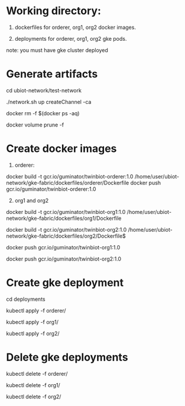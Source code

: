 # Working directory:

1) dockerfiles for orderer, org1, org2 docker images.

2) deployments for orderer, org1, org2 gke pods.


note: you must have gke cluster deployed

# Generate artifacts

cd ubiot-network/test-network

./network.sh up createChannel -ca

docker rm -f $(docker ps -aq)

docker volume prune -f

# Create docker images

1) orderer:

docker build -t gcr.io/guminator/twinbiot-orderer:1.0 /home/user/ubiot-network/gke-fabric/dockerfiles/orderer/Dockerfile
docker push gcr.io/guminator/twinbiot-orderer:1.0

2) org1 and org2

docker build -t gcr.io/guminator/twinbiot-org1:1.0  /home/user/ubiot-network/gke-fabric/dockerfiles/org1/Dockerfile

docker build -t gcr.io/guminator/twinbiot-org2:1.0  /home/user/ubiot-network/gke-fabric/dockerfiles/org2/Dockerfile$

docker push  gcr.io/guminator/twinbiot-org1:1.0 

docker push  gcr.io/guminator/twinbiot-org2:1.0 



# Create gke deployment

cd deployments

kubectl apply -f orderer/

kubectl apply -f org1/

kubectl apply -f org2/


# Delete gke deployments

kubectl delete -f orderer/

kubectl delete -f org1/

kubectl delete -f org2/

